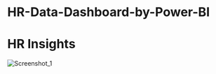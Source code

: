 # HR-Data-Dashboard-by-Power-BI
# HR Insights
![Screenshot_1](https://github.com/btonmoy/HR-Data-Dashboard-by-Power-BI/assets/37882802/e1ae598f-b1be-4bf6-80b1-14c5d96263dc)
